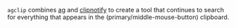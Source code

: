 `agclip` combines [ag](https://geoff.greer.fm/ag/) and
[clipnotify](https://github.com/cdown/clipnotify) to create a
tool that continues to search for everything that appears in the
(primary/middle-mouse-button) clipboard.
